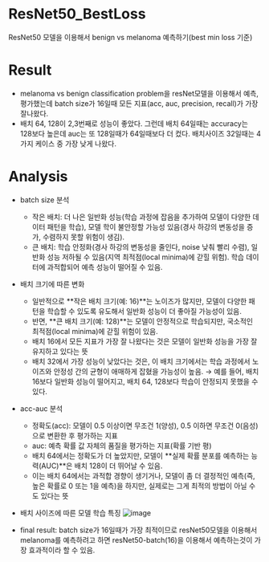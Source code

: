 # ResNet50_BestLoss
ResNet50 모델을 이용해서 benign vs melanoma 예측하기(best min loss 기준)

# Result
- melanoma vs benign classification problem을 resNet모델을 이용해서 예측, 평가했는데 batch size가 16일때 모든 지표(acc, auc, precision, recall)가 가장 잘나왔다.
- 배치 64, 128이 2,3번째로 성능이 좋았다. 그런데 배치 64일때는 accuracy는 128보다 높은데 auc는 또 128일때가 64일때보다 더 컸다. 배치사이즈 32일때는 4가지 케이스 중 가장 낮게 나왔다.

# Analysis
- batch size 분석
  - 작은 배치: 더 나은 일반화 성능(학습 과정에 잡음을 추가하여 모델이 다양한 데이터 패턴을 학습), 모델 학이 불안정할 가능성 있음(경사 하강의 변동성을 증가, 수렴하지 못할 위험이 생김).
  - 큰 배치: 학습 안정화(경사 하강의 변동성을 줄인다, noise 낮춰 빨리 수렴), 일반화 성능 저하될 수 있음(지역 최적점(local minima)에 갇힐 위험). 학습 데이터에 과적합되어 예측 성능이 떨어질 수 있음.

- 배치 크기에 따른 변화
   - 일반적으로 **작은 배치 크기(예: 16)**는 노이즈가 많지만, 모델이 다양한 패턴을 학습할 수 있도록 유도해서 일반화 성능이 더 좋아질 가능성이 있음.
   - 반면, **큰 배치 크기(예: 128)**는 모델이 안정적으로 학습되지만, 국소적인 최적점(local minima)에 갇힐 위험이 있음.
   - 배치 16에서 모든 지표가 가장 잘 나왔다는 것은 모델이 일반화 성능을 가장 잘 유지하고 있다는 뜻
   - 배치 32에서 가장 성능이 낮았다는 것은, 이 배치 크기에서는 학습 과정에서 노이즈와 안정성 간의 균형이 애매하게 잡혔을 가능성이 높음.
      → 예를 들어, 배치 16보다 일반화 성능이 떨어지고, 배치 64, 128보다 학습이 안정되지 못했을 수 있다.

- acc-auc 분석
  - 정확도(acc): 모델이 0.5 이상이면 무조건 1(양성), 0.5 이하면 무조건 0(음성)으로 변환한 후 평가하는 지표
  - auc: 예측 확률 값 자체의 품질을 평가하는 지표(확률 기반 평)
  - 배치 64에서는 정확도가 더 높았지만, 모델이 **실제 확률 분포를 예측하는 능력(AUC)**은 배치 128이 더 뛰어날 수 있음.
  - 이는 배치 64에서는 과적합 경향이 생기거나, 모델이 좀 더 결정적인 예측(즉, 높은 확률로 0 또는 1을 예측)을 하지만, 실제로는 그게 최적의 방법이 아닐 수도 있다는 뜻

- 배치 사이즈에 따른 모델 학습 특징
  ![image](https://github.com/user-attachments/assets/e8f37b82-27b7-4cdb-9f64-d62713f219f0)

- final result: batch size가 16일때가 가장 최적이므로 resNet50모델을 이용해서 melanoma를 예측하려고 하면 resNet50-batch(16)을 이용해서 예측하는것이 가장 효과적이라 할 수 있음.
  

